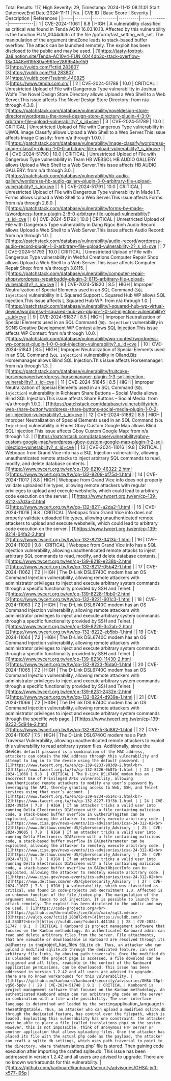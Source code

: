 Total Results: 117, High Severity: 29, Timestamp: 2024-11-12 08:11:01
Start Date:now;End Date:2024-11-11
| No. | CVE ID | Base Score | Severity | Description | References |
|-----|--------|------------|----------|-------------|------------|
| 1 | CVE-2024-11061 | 8.8  | HIGH | A vulnerability classified as critical was found in Tenda AC10 16.03.10.13. Affected by this vulnerability is the function FUN_0044db3c of the file /goform/fast_setting_wifi_set. The manipulation of the argument timeZone leads to stack-based buffer overflow. The attack can be launched remotely. The exploit has been disclosed to the public and may be used. | [1]https://tasty-foxtrot-3a8.notion.site/Tenda-AC10v4-FUN_0044db3c-stack-overflow-13a0448e619580ae96fee2899545e159<br>[2]https://vuldb.com/?ctiid.283807<br>[3]https://vuldb.com/?id.283807<br>[4]https://vuldb.com/?submit.440825<br>[5]https://www.tenda.com.cn/ |
| 2 | CVE-2024-51788 | 10.0  | CRITICAL | Unrestricted Upload of File with Dangerous Type vulnerability in Joshua Wolfe The Novel Design Store Directory allows Upload a Web Shell to a Web Server.This issue affects The Novel Design Store Directory: from n/a through 4.3.0. | [1]https://patchstack.com/database/vulnerability/noveldesign-store-directory/wordpress-the-novel-design-store-directory-plugin-4-3-0-arbitrary-file-upload-vulnerability?_s_id=cve |
| 3 | CVE-2024-51789 | 10.0  | CRITICAL | Unrestricted Upload of File with Dangerous Type vulnerability in UjW0L Image Classify allows Upload a Web Shell to a Web Server.This issue affects Image Classify: from n/a through 1.0.0. | [1]https://patchstack.com/database/vulnerability/image-classify/wordpress-image-classify-plugin-1-0-0-arbitrary-file-upload-vulnerability?_s_id=cve |
| 4 | CVE-2024-51790 | 10.0  | CRITICAL | Unrestricted Upload of File with Dangerous Type vulnerability in Team HB WEBSOL HB AUDIO GALLERY allows Upload a Web Shell to a Web Server.This issue affects HB AUDIO GALLERY: from n/a through 3.0. | [1]https://patchstack.com/database/vulnerability/hb-audio-gallery/wordpress-hb-audio-gallery-plugin-3-0-arbitrary-file-upload-vulnerability?_s_id=cve |
| 5 | CVE-2024-51791 | 10.0  | CRITICAL | Unrestricted Upload of File with Dangerous Type vulnerability in Made I.T. Forms allows Upload a Web Shell to a Web Server.This issue affects Forms: from n/a through 2.8.0. | [1]https://patchstack.com/database/vulnerability/forms-by-made-it/wordpress-forms-plugin-2-8-0-arbitrary-file-upload-vulnerability?_s_id=cve |
| 6 | CVE-2024-51792 | 10.0  | CRITICAL | Unrestricted Upload of File with Dangerous Type vulnerability in Dang Ngoc Binh Audio Record allows Upload a Web Shell to a Web Server.This issue affects Audio Record: from n/a through 1.0. | [1]https://patchstack.com/database/vulnerability/audio-record/wordpress-audio-record-plugin-1-0-arbitrary-file-upload-vulnerability-2?_s_id=cve |
| 7 | CVE-2024-51793 | 10.0  | CRITICAL | Unrestricted Upload of File with Dangerous Type vulnerability in Webful Creations Computer Repair Shop allows Upload a Web Shell to a Web Server.This issue affects Computer Repair Shop: from n/a through 3.8115. | [1]https://patchstack.com/database/vulnerability/computer-repair-shop/wordpress-repairbuddy-plugin-3-8115-arbitrary-file-upload-vulnerability?_s_id=cve |
| 8 | CVE-2024-51820 | 8.5  | HIGH | Improper Neutralization of Special Elements used in an SQL Command (`SQL Injection`) vulnerability in L Squared Support L Squared Hub WP allows SQL Injection.This issue affects L Squared Hub WP: from n/a through 1.0. | [1]https://patchstack.com/database/vulnerability/l-squared-hub-wp-virtual-device/wordpress-l-squared-hub-wp-plugin-1-0-sql-injection-vulnerability?_s_id=cve |
| 9 | CVE-2024-51837 | 8.5  | HIGH | Improper Neutralization of Special Elements used in an SQL Command (`SQL Injection`) vulnerability in SONS Creative Development WP Contest allows SQL Injection.This issue affects WP Contest: from n/a through 1.0.0. | [1]https://patchstack.com/database/vulnerability/wp-contest/wordpress-wp-contest-plugin-1-0-0-sql-injection-vulnerability?_s_id=cve |
| 10 | CVE-2024-51843 | 8.5  | HIGH | Improper Neutralization of Special Elements used in an SQL Command (`SQL Injection`) vulnerability in Olland.Biz Horsemanager allows Blind SQL Injection.This issue affects Horsemanager: from n/a through 1.3. | [1]https://patchstack.com/database/vulnerability/fruitcake-horsemanager/wordpress-horsemanager-plugin-1-3-sql-injection-vulnerability?_s_id=cve |
| 11 | CVE-2024-51845 | 8.5  | HIGH | Improper Neutralization of Special Elements used in an SQL Command (`SQL Injection`) vulnerability in Richteam Share Buttons – Social Media allows Blind SQL Injection.This issue affects Share Buttons – Social Media: from n/a through 1.0.2. | [1]https://patchstack.com/database/vulnerability/rich-web-share-button/wordpress-share-buttons-social-media-plugin-1-0-2-sql-injection-vulnerability?_s_id=cve |
| 12 | CVE-2024-51882 | 8.5  | HIGH | Improper Neutralization of Special Elements used in an SQL Command (`SQL Injection`) vulnerability in Ehues Gboy Custom Google Map allows Blind SQL Injection.This issue affects Gboy Custom Google Map: from n/a through 1.2. | [1]https://patchstack.com/database/vulnerability/gboy-custom-google-map/wordpress-gboy-custom-google-map-plugin-1-2-sql-injection-vulnerability?_s_id=cve |
| 13 | CVE-2024-11016 | 9.8  | CRITICAL | Webopac from Grand Vice info has a SQL Injection vulnerability, allowing unauthenticated remote attacks to inject arbitrary SQL commands to read, modify, and delete database contents. | [1]https://www.twcert.org.tw/en/cp-139-8210-46322-2.html<br>[2]https://www.twcert.org.tw/tw/cp-132-8209-bf75d-1.html |
| 14 | CVE-2024-11017 | 8.8  | HIGH | Webopac from Grand Vice info does not properly validate uploaded file types, allowing remote attackers with regular privileges to upload and execute webshells, which could lead to arbitrary code execution on the server. | [1]https://www.twcert.org.tw/en/cp-139-8212-a7d3a-2.html<br>[2]https://www.twcert.org.tw/tw/cp-132-8211-a2da2-1.html |
| 15 | CVE-2024-11018 | 9.8  | CRITICAL | Webopac from Grand Vice info does not properly validate uploaded file types, allowing unauthenticated remote attackers to upload and execute webshells, which could lead to arbitrary code execution on the server. | [1]https://www.twcert.org.tw/en/cp-139-8214-64fa2-2.html<br>[2]https://www.twcert.org.tw/tw/cp-132-8213-3413b-1.html |
| 16 | CVE-2024-11020 | 9.8  | CRITICAL | Webopac from Grand Vice info has a SQL Injection vulnerability, allowing unauthenticated remote attacks to inject arbitrary SQL commands to read, modify, and delete database contents. | [1]https://www.twcert.org.tw/en/cp-139-8218-e238b-2.html<br>[2]https://www.twcert.org.tw/tw/cp-132-8217-05b42-1.html |
| 17 | CVE-2024-11062 | 7.2  | HIGH | The D-Link DSL6740C modem has an OS Command Injection vulnerability, allowing remote attackers with administrator privileges to inject and execute arbitrary system commands through a specific functionality provided by SSH and Telnet. | [1]https://www.twcert.org.tw/en/cp-139-8228-1fbb0-2.html<br>[2]https://www.twcert.org.tw/tw/cp-132-8221-601c3-1.html |
| 18 | CVE-2024-11063 | 7.2  | HIGH | The D-Link DSL6740C modem has an OS Command Injection vulnerability, allowing remote attackers with administrator privileges to inject and execute arbitrary system commands through a specific functionality provided by SSH and Telnet. | [1]https://www.twcert.org.tw/en/cp-139-8229-3c2ab-2.html<br>[2]https://www.twcert.org.tw/tw/cp-132-8222-eb5bb-1.html |
| 19 | CVE-2024-11064 | 7.2  | HIGH | The D-Link DSL6740C modem has an OS Command Injection vulnerability, allowing remote attackers with administrator privileges to inject and execute arbitrary system commands through a specific functionality provided by SSH and Telnet. | [1]https://www.twcert.org.tw/en/cp-139-8230-11430-2.html<br>[2]https://www.twcert.org.tw/tw/cp-132-8223-f6da0-1.html |
| 20 | CVE-2024-11065 | 7.2  | HIGH | The D-Link DSL6740C modem has an OS Command Injection vulnerability, allowing remote attackers with administrator privileges to inject and execute arbitrary system commands through a specific functionality provided by SSH and Telnet. | [1]https://www.twcert.org.tw/en/cp-139-8231-2432e-2.html<br>[2]https://www.twcert.org.tw/tw/cp-132-8224-d939e-1.html |
| 21 | CVE-2024-11066 | 7.2  | HIGH | The D-Link DSL6740C modem has an OS Command Injection vulnerability, allowing remote attackers with administrator privileges to inject and execute arbitrary system commands through the specific web page. | [1]https://www.twcert.org.tw/en/cp-139-8232-5d94e-2.html<br>[2]https://www.twcert.org.tw/tw/cp-132-8225-3d882-1.html |
| 22 | CVE-2024-11067 | 7.5  | HIGH | The D-Link DSL6740C modem has a Path Traversal Vulnerability, allowing unauthenticated remote attackers to exploit this vulnerability to read arbitrary system files. Additionally, since the device`s default password is a combination of the MAC address, attackers can obtain the MAC address through this vulnerability and attempt to log in to the device using the default password. | [1]https://www.twcert.org.tw/en/cp-139-8233-903d9-2.html<br>[2]https://www.twcert.org.tw/tw/cp-132-8226-0b07b-1.html |
| 23 | CVE-2024-11068 | 9.8  | CRITICAL | The D-Link DSL6740C modem has an Incorrect Use of Privileged APIs vulnerability, allowing unauthenticated remote attackers to modify any user’s password by leveraging the API, thereby granting access to Web, SSH, and Telnet services using that user’s account. | [1]https://www.twcert.org.tw/en/cp-139-8234-0514c-2.html<br>[2]https://www.twcert.org.tw/tw/cp-132-8227-f3f3b-1.html |
| 24 | CVE-2024-39354 | 7.8  | HIGH | If an attacker tricks a valid user into running Delta Electronics DIAScreen with a file containing malicious code, a stack-based buffer overflow in CEtherIPTagItem can be exploited, allowing the attacker to remotely execute arbitrary code. | [1]https://www.cisa.gov/news-events/ics-advisories/icsa-24-312-02<br>[2]https://www.deltaww.com/en-US/Cybersecurity_Advisory |
| 25 | CVE-2024-39605 | 7.8  | HIGH | If an attacker tricks a valid user into running Delta Electronics DIAScreen with a file containing malicious code, a stack-based buffer overflow in BACnetParameter can be exploited, allowing the attacker to remotely execute arbitrary code. | [1]https://www.cisa.gov/news-events/ics-advisories/icsa-24-312-02<br>[2]https://www.deltaww.com/en-US/Cybersecurity_Advisory |
| 26 | CVE-2024-47131 | 7.8  | HIGH | If an attacker tricks a valid user into running Delta Electronics DIAScreen with a file containing malicious code, a stack-based buffer overflow in BACnetObjectInfo can be exploited, allowing the attacker to remotely execute arbitrary code. | [1]https://www.cisa.gov/news-events/ics-advisories/icsa-24-312-02<br>[2]https://www.deltaww.com/en-US/Cybersecurity_Advisory |
| 27 | CVE-2024-11077 | 7.3  | HIGH | A vulnerability, which was classified as critical, was found in code-projects Job Recruitment 1.0. Affected is an unknown function of the file /index.php. The manipulation of the argument email leads to sql injection. It is possible to launch the attack remotely. The exploit has been disclosed to the public and may be used. | [1]https://code-projects.org/<br>[2]https://github.com/UnrealdDei/cve/blob/main/sql3.md<br>[3]https://vuldb.com/?ctiid.283872<br>[4]https://vuldb.com/?id.283872<br>[5]https://vuldb.com/?submit.441184 |
| 28 | CVE-2024-51747 | 9.1  | CRITICAL | Kanboard is project management software that focuses on the Kanban methodology. An authenticated Kanboard admin can read and delete arbitrary files from the server. File attachments, that are viewable or downloadable in Kanboard are resolved through its `path` entry in the `project_has_files`  SQLite db. Thus, an attacker who can upload a modified sqlite.db through the dedicated feature, can set arbitrary file links, by abusing path traversals. Once the modified db is uploaded and the project page is accessed, a file download can be triggered and all files, readable in the context of the Kanboard application permissions, can be downloaded. This issue has been addressed in version 1.2.42 and all users are advised to upgrade. There are no known workarounds for this vulnerability. | [1]https://github.com/kanboard/kanboard/security/advisories/GHSA-78pf-vg56-5p8v |
| 29 | CVE-2024-51748 | 9.1  | CRITICAL | Kanboard is project management software that focuses on the Kanban methodology. An authenticated Kanboard admin can run arbitrary php code on the server in combination with a file write possibility. The user interface language is determined and loaded by the setting `application_language` in the `settings` table. Thus, an attacker who can upload a modified sqlite.db through the dedicated feature, has control over the filepath, which is loaded. Exploiting this vulnerability has one constraint: the attacker must be able to place a file (called translations.php) on the system. However, this is not impossible, think of anonymous FTP server or another application that allows uploading files. Once the attacker has placed its file with the actual php code as the payload, the attacker can craft a sqlite db settings, which uses path traversal to point to the directory, where the `translations.php` file is stored. Then gaining code execution after importing the crafted sqlite.db. This issue has been addressed in version 1.2.42 and all users are advised to upgrade. There are no known workarounds for this vulnerability. | [1]https://github.com/kanboard/kanboard/security/advisories/GHSA-jvff-x577-j95p |
